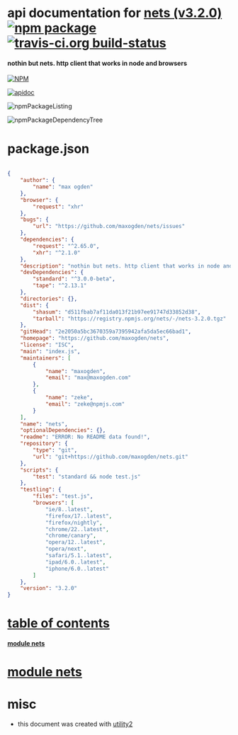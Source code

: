 # api documentation for  [nets (v3.2.0)](https://github.com/maxogden/nets)  [![npm package](https://img.shields.io/npm/v/npmdoc-nets.svg?style=flat-square)](https://www.npmjs.org/package/npmdoc-nets) [![travis-ci.org build-status](https://api.travis-ci.org/npmdoc/node-npmdoc-nets.svg)](https://travis-ci.org/npmdoc/node-npmdoc-nets)
#### nothin but nets. http client that works in node and browsers

[![NPM](https://nodei.co/npm/nets.png?downloads=true)](https://www.npmjs.com/package/nets)

[![apidoc](https://npmdoc.github.io/node-npmdoc-nets/build/screenCapture.buildNpmdoc.browser._2Fhome_2Ftravis_2Fbuild_2Fnpmdoc_2Fnode-npmdoc-nets_2Ftmp_2Fbuild_2Fapidoc.html.png)](https://npmdoc.github.io/node-npmdoc-nets/build/apidoc.html)

![npmPackageListing](https://npmdoc.github.io/node-npmdoc-nets/build/screenCapture.npmPackageListing.svg)

![npmPackageDependencyTree](https://npmdoc.github.io/node-npmdoc-nets/build/screenCapture.npmPackageDependencyTree.svg)



# package.json

```json

{
    "author": {
        "name": "max ogden"
    },
    "browser": {
        "request": "xhr"
    },
    "bugs": {
        "url": "https://github.com/maxogden/nets/issues"
    },
    "dependencies": {
        "request": "^2.65.0",
        "xhr": "^2.1.0"
    },
    "description": "nothin but nets. http client that works in node and browsers",
    "devDependencies": {
        "standard": "^3.0.0-beta",
        "tape": "^2.13.1"
    },
    "directories": {},
    "dist": {
        "shasum": "d511fbab7af11da013f21b97ee91747d33852d38",
        "tarball": "https://registry.npmjs.org/nets/-/nets-3.2.0.tgz"
    },
    "gitHead": "2e2050a5bc3670359a7395942afa5da5ec66bad1",
    "homepage": "https://github.com/maxogden/nets",
    "license": "ISC",
    "main": "index.js",
    "maintainers": [
        {
            "name": "maxogden",
            "email": "max@maxogden.com"
        },
        {
            "name": "zeke",
            "email": "zeke@npmjs.com"
        }
    ],
    "name": "nets",
    "optionalDependencies": {},
    "readme": "ERROR: No README data found!",
    "repository": {
        "type": "git",
        "url": "git+https://github.com/maxogden/nets.git"
    },
    "scripts": {
        "test": "standard && node test.js"
    },
    "testling": {
        "files": "test.js",
        "browsers": [
            "ie/8..latest",
            "firefox/17..latest",
            "firefox/nightly",
            "chrome/22..latest",
            "chrome/canary",
            "opera/12..latest",
            "opera/next",
            "safari/5.1..latest",
            "ipad/6.0..latest",
            "iphone/6.0..latest"
        ]
    },
    "version": "3.2.0"
}
```



# <a name="apidoc.tableOfContents"></a>[table of contents](#apidoc.tableOfContents)

#### [module nets](#apidoc.module.nets)



# <a name="apidoc.module.nets"></a>[module nets](#apidoc.module.nets)



# misc
- this document was created with [utility2](https://github.com/kaizhu256/node-utility2)
